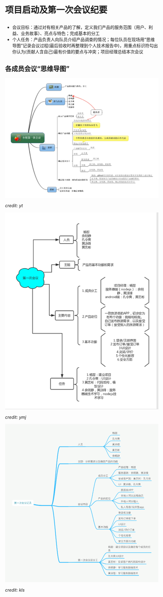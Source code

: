 # <p aligen="center">项目启动及第一次会议纪要</p>
- 会议目标：通过对有相关产品的了解，定义我们产品的服务范围（用户、利益、业务故事）、亮点与特色；完成基本的分工
- 个人任务：产品负责人向队员介绍产品调查的情况；每位队员在现场用“思维导图”记录会议过程(最后验收时再整理到个人技术报告中)，用重点标识符勾出你认为(贡献人含自己)最有价值的要点与冲突；项目经理总结本次会议
## 各成员会议“思维导图”
![yt-meeting_record](../assets/mind-map/yt-meeting_record.bmp)

*credit: yt*

![ymj-meeting_record](../assets/mind-map/ymj-meeting_record.PNG)

*credit: ymj*

![kls-meeting_record](../assets/mind-map/kls-meeting_record.PNG)

*credit: kls*
